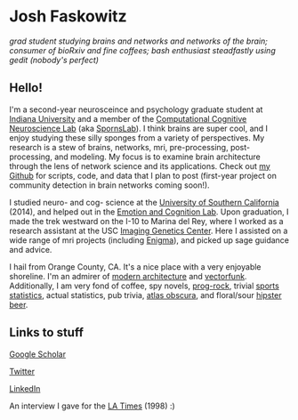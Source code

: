 # Josh Faskowitz

*grad student studying brains and networks and networks of the brain; consumer of bioRxiv and fine coffees; bash enthusiast steadfastly using gedit (nobody's perfect)*

## Hello! 

I'm a second-year neurosceince and psychology graduate student at [Indiana University](https://www.indiana.edu/) and a member of the [Computational Cognitive Neuroscience Lab](http://www.indiana.edu/~cortex/) (aka [SpornsLab](https://twitter.com/spornslab)). I think brains are super cool, and I enjoy studying these silly sponges from a variety of perspectives. My research is a stew of brains, networks, mri, pre-processing, post-processing, and modeling. My focus is to examine brain architecture through the lens of network science and its applications. Check out [my Github](https://github.com/faskowit) for scripts, code, and data that I plan to post (first-year project on community detection in brain networks coming soon!). 

I studied neuro- and cog- science at the [University of Southern California](https://dornsife.usc.edu/) (2014), and helped out in the [Emotion and Cognition Lab](http://www.usc.edu/projects/matherlab). Upon graduation, I made the trek westward on the I-10 to Marina del Rey, where I worked as a research assistant at the USC [Imaging Genetics Center](http://igc.ini.usc.edu/). Here I assisted on a wide range of mri projects (including [Enigma](http://enigma.ini.usc.edu/)), and picked up sage guidance and advice. 

I hail from Orange County, CA. It's a nice place with a very enjoyable shoreline. I'm an admirer of [modern architecture](http://www.getty.edu/visit/center/architecture.html) and [vectorfunk](http://www.mwmgraphics.com/vectorfunk.html). Additionally, I am very fond of coffee, spy novels, [prog-rock](https://en.wikipedia.org/wiki/Selling_England_by_the_Pound), trivial [sports statistics](https://fivethirtyeight.com/sports/), actual statistics, pub trivia, [atlas obscura](http://www.atlasobscura.com/), and floral/sour [hipster beer](http://blog.mikkeller.dk/).

## Links to stuff
[Google Scholar](https://scholar.google.com/citations?user=GE4rM3QAAAAJ&hl=en)

[Twitter](https://twitter.com/joshfasky)

[LinkedIn](https://www.linkedin.com/in/joshuafaskowitz)

An interview I gave for the [LA Times](http://articles.latimes.com/1998/mar/21/local/me-31178) (1998) :)

